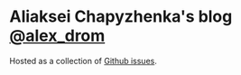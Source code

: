# Aliaksei Chapyzhenka's blog [@alex_drom](https://twitter.com/alex_drom)

Hosted as a collection of [Github issues](https://github.com/drom/blog/issues).


